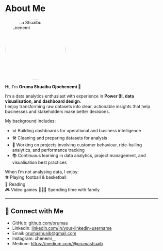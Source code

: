 # About Me  
<img src="assets/images/Profile.jpg" alt="Oruma Shuaibu Ojochenemi" width="200" style="border-radius: 50%;">


Hi, I'm **Oruma Shuaibu Ojochenemi** 👋 

I’m a data analytics enthusiast with experience in **Power BI, data visualisation, and dashboard design**.  
I enjoy transforming raw datasets into clear, actionable insights that help businesses and stakeholders make better decisions.  

My background includes:  
- 📊 Building dashboards for operational and business intelligence  
- 🛠 Cleaning and preparing datasets for analysis  
- 🎯 Working on projects involving customer behaviour, ride-hailing analytics, and performance tracking  
- 📚 Continuous learning in data analytics, project management, and visualisation best practices  

When I’m not analysing data, I enjoy:  
⚽ Playing football & basketball  
📖 Reading  
🎮 Video games 
👨‍👩‍👧 Spending time with family  

---

## 🔗 Connect with Me  
- GitHub: [github.com/orumaa](https://github.com/orumaa)  
- LinkedIn: [linkedin.com/in/your-linkedin-username](https://www.linkedin.com/in/shuaibu-oruma-529192138/)  
- Email: orumashuaib@gmail.com
- Instagram: chenemi__
- Medium: https://medium.com/@orumashuaib



